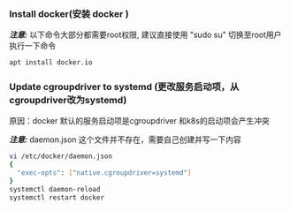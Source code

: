 ### Install docker(安装 docker )

***注意:*** 以下命令大部分都需要root权限, 建议直接使用 "sudo su" 切换至root用户 执行一下命令
```sh
apt install docker.io
```

### Update cgroupdriver to systemd (更改服务启动项，从cgroupdriver改为systemd)
原因：docker 默认的服务启动项是cgroupdriver 和k8s的启动项会产生冲突

***注意:*** daemon.json 这个文件并不存在，需要自己创建并写一下内容
```sh
vi /etc/docker/daemon.json
{
  "exec-opts": ["native.cgroupdriver=systemd"]
}
systemctl daemon-reload
systemctl restart docker
```
